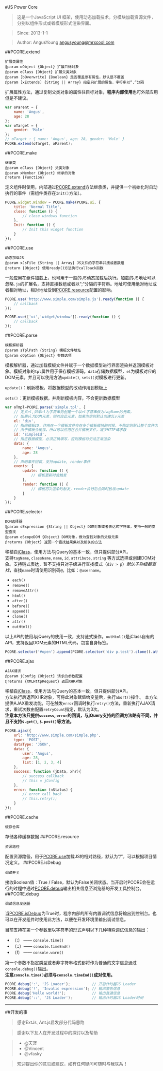 #JS Power Core
> 这是一个JavaScript UI 框架，使用动态加载技术，分模块加载资源文件，分别以组件形式或者模版形式渲染界面。

> Since: 2013-1-1

> Author: AngusYoung <angusyoung@mrxcool.com>

##PCORE.extend

	扩展类属性
	@param oObject {Object} 扩展目标对象
	@param oClass {Object} 扩展父类对象
	@param [bOverwrite] {Boolean} 是否覆盖原有属性，默认是不覆盖
	@param [xExtends] {String || Array} 指定只扩展的属性，字符串以“,”分隔

扩展属性方法，通过复制父类对象的属性往目标对象，**程序内部使用**也可外部应用但是不建议。

```js
var oParent = {
	name: 'Angus',
	age: 28
};
var oTarget = {
	gender: 'Male'
};
// oTarget : { name: 'Angus', age: 28, gender: 'Male' }
PCORE.extend(oTarget, oParent);
```
##PCORE.make

	继承类
	@param oClass {Object} 父类对象
	@param xMember {Object} 继承的对象
	@return {Function}

定义组件时使用，内部通过[PCORE.extend](#pcoreextend)方法继承类，并提供一个初始化时自动执行的事件（需组件类存在`Init()`方法）。
```js
PCORE.widget.Window = PCORE.make(PCORE.ui, {
	title: 'Normal Title',
	close: function () {
		// close windows function
	},
	Init: function () {
		// Init this widget function
	}
});
```
##PCORE.use

	动态加载JS
	@param xJsFile {String || Array} JS文件的字符串并接或者数组
	@return {Object} 使用ready()方法执行callback函数

一般应用在组件加载上，也可用于一般的JS动态加载后执行。加载的JS地址可以忽略`.js`的扩展名，支持直接数组或者以“;”分隔的字符串。地址可使用绝对地址或者相对地址，相对地址受到[PCORE.resource](#pcoreresource)配置的影响。
```js
PCORE.use('http://www.simple.com/simple.js').ready(function () {
	// callback
});
```
```js
PCORE.use(['ui','widget/window']).ready(function () {
	// callback
});
```
##PCORE.parse

	模板解析器
	@param sTplPath {String} 模板文件地址
	@param oOption {Object} 参数选项

模板解析器，通过加载模板文件并赋于一个数据模型进行界面渲染并返回模板对象。模板对象的`tpl`属性用于保存模板源码，`data`存储数据模型，`el`为模板对应的DOM元素。并且可以使用方法`update()`, `sets()`对模板进行更新。

`update()`：刷新模板，将数据模型的改动作用到模板上

`sets()`：更新模板数据，并刷新模板内容，不会更新数据模型
```js
var oTmpl=PCORE.parse('simple.tpl', {
	// 定义el,如果el为字符串则创建一个以el字符串做为tagName的元素，
	// 如果el为DOM元素，则对应此元素，如果为空则默认创建div元素
	el: 'div',
	// 指向模板ID，作用在一个模板文件存在多个模板模块的时候，不指定则默认整个文件为一个模板
	// 由于模板会缓存，所以可以应用在合并模板文件，减少HTTP请求数
	id: 'simpleId',
	// 指定数据模型，必须正确填写，否则模板将无法正常渲染
	data: {
		name: 'Angus',
		age: 28
	},
	// 声明事件回调，支持update, render事件
	events: {
		update: function () {
			// 模板更新时会触发
		},
		render: function () {
			// 模板初次渲染时触发，render执行后会同时触发update
		}
	}
});
```
##PCORE.selector

	DOM选择器
	@param sExpression {String || Object} DOM对象或者表达式字符串，支持一般的类型查找
	@param oScopeDOM {Object} DOM对象，做为查找对象的父级元素
	@returns {Object} 返回一个查找结果集以及相关的方法

移植自[jClass](/ay86/jClass)，使用方法与jQuery的基本一致，但只提供部分API。  
支持`tagName`, `className`, `name`, `id`, `attribute`, `string` 等方式选择或创建DOM对象。支持链式表达，暂不支持只对子级进行查找模式（`div > p`）*默认子孙级都查找*，查找`name`时请使用识别码`@`，比如：`@username`。

- `each()`
- `remove()`
- `removeAttr()`
- `html()`
- `after()`
- `before()`
- `append()`
- `clone()`
- `attr()`
- `outHtml()`

以上API的使用与jQuery的使用一致，支持链式操作。`outHtml()`是jClass自有的API，支持返回DOM元素的HTML代码，包含自身标签。
```js
PCORE.selector('#open').append(PCORE.selector('div p.test').clone().attr('title', 'this is clone.'));
```
##PCORE.ajax

	AJAX请求
	@param jConfig {Object} 请求的参数配置
	@returns {XMLHttpRequest} 返回XHR对象

移植自[jClass](/ay86/jClass)，使用方法与jQuery的基本一致，但只提供部分API。  
方法执行后返回XHR对象，可将此对象赋值给变量后，执行`abort()`操作。
本方法提供AJAX重发功能，可在触发`error`回调时执行`retry()`方法，重新执行AJAX请求，重试次数由配置`retryCount`指定，默认为3次。  
**注意本方法只提供`success`, `error`的回调，与jQuery支持的回调方法略有不同，并且不支持`$.get()`, `$.post()`等方法。**
```js
PCORE.ajax({
	url: 'http://www.simple.com/simple.php',
	type: 'POST',
	dataType: 'JSON',
	data: {
		user: 'Angus',
		age: 28,
		list: [1, 2, 3, 4]
	},
	success: function (jData, xhr){
		// success callback
		// this = jConfig
	},
	error: function (nStatus) {
		// error call back
		// this.retry();
	}
});
```
##PCORE.cache

	缓存仓库
存储各种缓存数据
##PCORE.resource

	资源路径
配置资源路径，用于[PCORE.use](#pcoreuse)加载JS的相对路径，默认为“/”，可以根据项目情况定义。
##PCORE.isDebug

	调试开关
接收Boolean值：True / False，默认为False关闭状态。当开启时PCORE会在运行的过程中通过[PCORE.debug](#pcoredebug)输出相关信息至浏览器的开发工具控制台。
##PCORE.debug

	调试信息发送器
当[PCORE.isDebug](#pcoreisdebug)为True时，程序内部的所有内置调试信息将输出到控制台。也可以在开发组件时使用此方法，以便在开发环境里输出调试信息。

目前支持在第一个参数里以字符串的形式声明以下几种特殊调试信息的输出：
+ （**:**） —— `console.time()`
+ （**::**）—— `console.timeEnd()`
+ （**!**） —— `console.warn()`

第一个参数不指定类型或者非字符串格式都将作为普通的文字信息通过`console.debug()`输出。  
**注意`console.time()`必须与`console.timeEnd()`成对使用。**
```js
PCORE.debug(':', 'JS Loader');          // 开启计时器JS Loader
PCORE.debug('!', 'Invalid expression'); // 输出警告信息
PCORE.debug('Hello world!');            // 输出普通信息
PCORE.debug('::', 'JS Loader');         // 输出计时器JS Loader时间
```
***
##开发的事
> 感谢ExtJs, Ant.js启发部分代码思路

> 感谢以下友人在开发过程中的探讨以及帮助

> * @天涯
> * @Vincent
> * @vfasky

> 欢迎提出你的意见或建议，如有任何疑问可随时与我联系！
